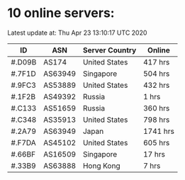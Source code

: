 # 10 online servers:

Latest update at: Thu Apr 23 13:10:17 UTC 2020

| ID | ASN | Server Country | Online |
| -- | --- | -------------- | ------ |
| #.D09B | AS174 | United States | 417 hrs |
| #.7F1D | AS63949 | Singapore | 504 hrs |
| #.9FC3 | AS53889 | United States | 432 hrs |
| #.1F2B | AS49392 | Russia | 1 hrs |
| #.C133 | AS51659 | Russia | 360 hrs |
| #.C348 | AS35913 | United States | 798 hrs |
| #.2A79 | AS63949 | Japan | 1741 hrs |
| #.F7DA | AS45102 | United States | 605 hrs |
| #.66BF | AS16509 | Singapore | 17 hrs |
| #.33B9 | AS63888 | Hong Kong | 7 hrs |

